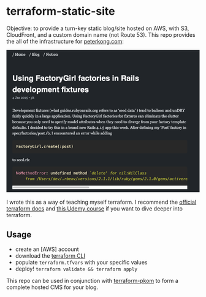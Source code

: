  # terraform-static-site

Objective: to provide a turn-key static blog/site hosted on AWS, with S3, CloudFront, and a custom domain name (not Route 53). This repo provides the all of the infrastructure for [peterkong.com](https://peterkong.com):

![Image of blog](screenshot.png)

I wrote this as a way of teaching myself terraform. I recommend the [official terraform docs](https://www.terraform.io/docs/configuration/index.html) and [this Udemy course](https://www.udemy.com/course/learn-devops-infrastructure-automation-with-terraform/) if you want to dive deeper into terraform.

## Usage

- create an [AWS] account
- download the [terraform CLI](https://www.terraform.io/downloads.html)
- populate `terraform.tfvars` with your specific values
- deploy! `terraform validate && terraform apply`

This repo can be used in conjunction with [terraform-pkom](https://github.com/happythenewsad/jekyll_pkcom) to form a complete hosted CMS for your blog.

